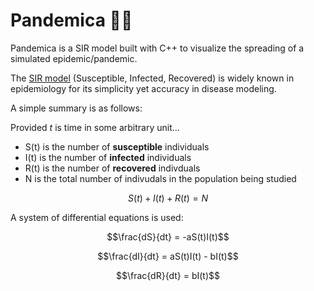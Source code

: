 # Pandemica 🔬🦠

Pandemica is a SIR model built with C++ to visualize the spreading of a simulated epidemic/pandemic. 

The [SIR model](https://en.wikipedia.org/wiki/Compartmental_models_in_epidemiology) (Susceptible, Infected, Recovered) is widely known in epidemiology for its simplicity yet accuracy in disease modeling.

A simple summary is as follows:

Provided *t* is time in some arbitrary unit...
* S(t) is the number of __susceptible__ individuals
* I(t) is the number of __infected__ individuals
* R(t) is the number of __recovered__ indivduals
* N is the total number of indivudals in the population being studied

```math
S(t) + I(t) + R(t) = N
```

A system of differential equations is used:
```math
\frac{dS}{dt} = -aS(t)I(t)
```

```math
\frac{dI}{dt} = aS(t)I(t) - bI(t)
```

```math
\frac{dR}{dt} = bI(t)
```
